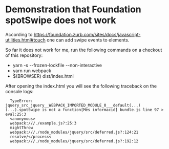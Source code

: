 # Demonstration that Foundation spotSwipe does not work

According to https://foundation.zurb.com/sites/docs/javascript-utilities.html#touch one can add swipe events to elements.

So far it does not work for me, run the following commands on a checkout of this repository:

- yarn -s --frozen-lockfile --non-interactive
- yarn run webpack
- $(BROWSER) dist/index.html

After opening the index.html you will see the following traceback on the console logs:

```
  TypeError: jquery_src_jquery__WEBPACK_IMPORTED_MODULE_0___default(...)(...).spotSwipe is not a function[Més informació] bundle.js line 97 > eval:25:3
  <anonymous>
  webpack:///./example.js?:25:3
  mightThrow
  webpack:///./node_modules/jquery/src/deferred.js?:124:21
  resolve/</process<
  webpack:///./node_modules/jquery/src/deferred.js?:192:12
```
